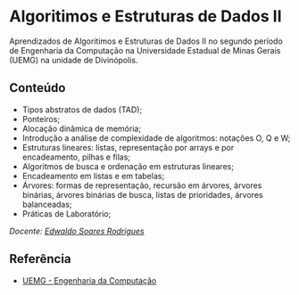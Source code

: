 
# Algoritimos e Estruturas de Dados II

Aprendizados de Algoritimos e Estruturas de Dados II no segundo período de Engenharia da Computação na Universidade Estadual de Minas Gerais (UEMG) na unidade de Divinópolis.


## Conteúdo

* Tipos abstratos de dados (TAD); 
* Ponteiros; 
* Alocação dinâmica de memória; 
* Introdução a análise de complexidade de algoritmos: notações O, Q e W; 
* Estruturas lineares: listas, representação por arrays e por encadeamento, pilhas e filas;
* Algoritmos de busca e ordenação em estruturas lineares;
* Encadeamento em listas e em tabelas; 
* Árvores: formas de representação, recursão em árvores, árvores binárias, árvores binárias de busca, listas de prioridades, árvores balanceadas;
* Práticas de Laboratório;

_Docente: [Edwaldo Soares Rodrigues](http://buscatextual.cnpq.br/buscatextual/visualizacv.do?metodo=apresentar&id=K4454835D2)_


## Referência

 - [UEMG - Engenharia da Computação](https://www.uemg.br/images/2021/03/12/PPC_Engenharia_da_Computa%C3%A7%C3%A3o_2016_Altera%C3%A7%C3%B5es_Edwaldo_06_3_2_1.pdf)

